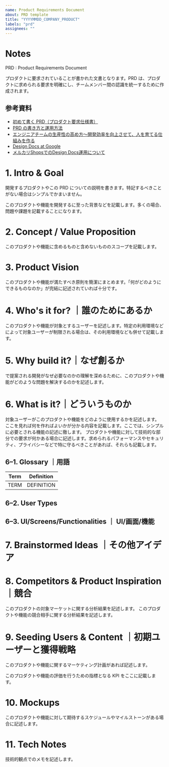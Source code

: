 ```yaml
---
name: Product Requirements Document
about: PRD template
title: "YYYYMMDD_COMPANY_PRODUCT"
labels: "prd"
assignees: ""
---
```


# Notes

PRD : Product Requirements Document

プロダクトに要求されていることが書かれた文書となります。PRD は、プロダクトに求められる要求を明確にし、チームメンバー間の認識を統一するために作成されます。

## 参考資料

- [初めて書く PRD（プロダクト要求仕様書）](https://note.com/miz_kushida/n/n7e35a2a2b370)
- [PRD の書き方と運用方法](https://book.st-hakky.com/purpose/ai-requirements-definition-prd/)
- [エンジニアチームの生産性の高め方〜開発効率を向上させて、人を育てる仕組みを作る](https://gihyo.jp/book/2024/978-4-297-14502-6)
- [Design Docs at Google](https://www.industrialempathy.com/posts/design-docs-at-google/)
- [メルカリShopsでのDesign Docs運用について](https://engineering.mercari.com/blog/entry/20220225-design-docs-by-mercari-shops/)

# 1. Intro & Goal

開発するプロダクトやこの PRD についての説明を書きます。特記するべきことがない場合はシンプルでかまいません。

このプロダクトや機能を開発するに至った背景などを記載します。多くの場合、問題や課題を記載することになります。

# 2. Concept / Value Proposition

このプロダクトや機能に含めるものと含めないもののスコープを記載します。

# 3. Product Vision

このプロダクトや機能が満たすべき原則を簡潔にまとめます。「何がどのようにできるものなのか」が完結に記述されていれば十分です。

# 4. Who's it for? ｜誰のためにあるか

このプロダクトや機能が対象とするユーザーを記述します。特定の利用環境などによって対象ユーザーが制限される場合は、その利用環境なども併せて記載します。

# 5. Why build it?｜なぜ創るか

で提案される開発がなぜ必要なのかの理解を深めるために、このプロダクトや機能がどのような問題を解決するのかを記述します。

# 6. What is it?｜どういうものか

対象ユーザーがこのプロダクトや機能をどのように使用するかを記述します。
ここを見れば何を作ればよいかが分かる内容を記載します。ここでは、シンプルに必要とされる機能の記述に徹します。
プロダクトや機能に対して技術的な部分での要求が何かある場合に記述します。求められるパフォーマンスやセキュリティ、プライバシーなどで特に守るべきことがあれば、それらも記載します。

## 6–1. Glossary ｜用語

<!-- table -->

| Term | Definition |
| ---- | ---------- |
| TERM | DEFINITION |

## 6–2. User Types

## 6–3. UI/Screens/Functionalities ｜ UI/画面/機能

# 7. Brainstormed Ideas ｜その他アイデア

# 8. Competitors & Product Inspiration ｜競合

このプロダクトの対象マーケットに関する分析結果を記述します。
このプロダクトや機能の競合相手に関する分析結果を記述します。

# 9. Seeding Users & Content ｜初期ユーザーと獲得戦略

このプロダクトや機能に関するマーケティング計画があれば記述します。

このプロダクトや機能の評価を行うための指標となる KPI をここに記載します。

# 10. Mockups

このプロダクトや機能に対して期待するスケジュールやマイルストーンがある場合に記述します。

# 11. Tech Notes

技術的観点でのメモを記述します。
